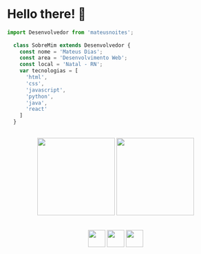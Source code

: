   # Hello there! 👋
  
  ```js
  import Desenvolvedor from 'mateusnoites';
    
    class SobreMim extends Desenvolvedor {
      const nome = 'Mateus Dias';
      const area = 'Desenvolvimento Web';
      const local = 'Natal - RN';
      var tecnologias = [
        'html',
        'css',
        'javascript',
        'python',
        'java',
        'react'
      ]
    }
  ```

##
<div align="center">
  <img height="180em" src="https://github-readme-stats.vercel.app/api?username=mateusnoites&show_icons=true&theme=graywhite&rank_icon=github" />
  <img height="180em" src="https://github-readme-stats.vercel.app/api/top-langs/?username=mateusnoites&layout=compact&theme=graywhite" />
<div/>

<br />

<a href="mateusdias1409@gmail.com"><img height="40em" src="https://img.shields.io/badge/Gmail-EBECED?style=for-the-badge&logo=gmail&logoColor=black" /><a/>
<a href="https://replit.com/@mattnoites"><img height="40em" src="https://img.shields.io/badge/Replit-EBECED?style=for-the-badge&logo=Replit&logoColor=black" /><a/>
<a href="https://www.linkedin.com/in/mateusnoites/"><img height="40em" src="https://img.shields.io/badge/linkedin-EBECED.svg?style=for-the-badge&logo=linkedin&logoColor=black" /><a/>
##
